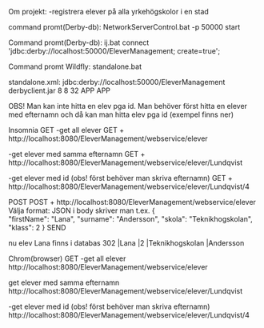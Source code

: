 Om projekt:
-registrera elever på alla yrkehögskolor i en stad


command promt(Derby-db):
NetworkServerControl.bat -p 50000 start

Command promt(Derby-db):
 ij.bat 
connect 'jdbc:derby://localhost:50000/EleverManagement; create=true';

Command promt Wildfly: 
standalone.bat



standalone.xml:
 <datasource jndi-name="java:/EleverDatabase" pool-name="EleverDatabase" enabled="true" use-java-context="true">
                    <connection-url>jdbc:derby://localhost:50000/EleverManagement</connection-url>
                    <driver>derbyclient.jar</driver>
                    <pool>
                        <min-pool-size>8</min-pool-size>
                        <initial-pool-size>8</initial-pool-size>
                        <max-pool-size>32</max-pool-size>
                    </pool>
                    <security>
                        <user-name>APP</user-name>
                        <password>APP</password>
                    </security>
                </datasource>




OBS! Man kan inte hitta en elev pga id. 
Man behöver först hitta en elever med efternamn och då kan man hitta elev pga id
(exempel finns ner)



Insomnia
GET
-get all elever
GET + http://localhost:8080/EleverManagement/webservice/elever

-get elever med samma efternamn
GET + http://localhost:8080/EleverManagement/webservice/elever/Lundqvist

-get elever med id (obs! först behöver man skriva efternamn)
GET + http://localhost:8080/EleverManagement/webservice/elever/Lundqvist/4



POST
POST + http://localhost:8080/EleverManagement/webservice/elever
Välja format: JSON
i body skriver man t.ex.
{    
    "firstName": "Lana",
    "surname": "Andersson",
    "skola": "Teknikhogskolan",
    "klass": 2
  }
SEND

nu elev Lana finns i databas
302        |Lana    |2          |Teknikhogskolan    |Andersson




Chrom(browser)
GET
-get all elever
http://localhost:8080/EleverManagement/webservice/elever

get elever med samma efternamn
http://localhost:8080/EleverManagement/webservice/elever/Lundqvist

-get elever med id (obs! först behöver man skriva efternamn)
http://localhost:8080/EleverManagement/webservice/elever/Lundqvist/4






